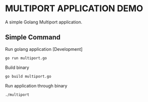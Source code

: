 # MULTIPORT APPLICATION DEMO
A simple Golang Multiport application.

## Simple Command

Run golang application [Development]

```sh
go run multiport.go
```

Build binary

```sh
go build multiport.go
```

Run application through binary 

```sh
./multiport
```
